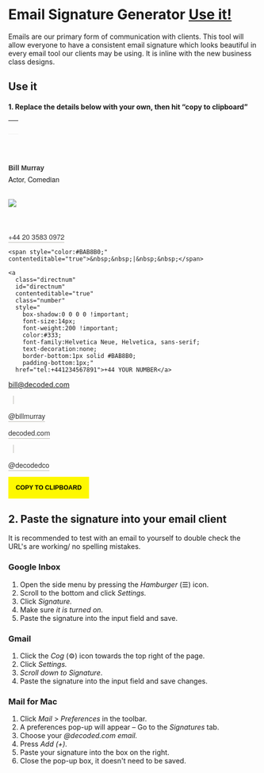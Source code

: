 # Email Signature Generator [Use it!](#use-it)
Emails are our primary form of communication with clients. This tool will allow everyone to have a consistent email signature which looks beautiful in every email tool our clients may be using. It is inline with the new business class designs.

## Use it

#### 1. Replace the details below with your own, then hit &ldquo;copy to clipboard&rdquo;


<div class="col-md-12" id="wrapper">

  <!-- Border top in a table to be friendly for mail clients -->
  <table border="0" width="100%" cellpadding="0" cellspacing="0">
    <tr>
      <td style="
        background:none;
        border-bottom: 1px solid #F2F1EF;
        height:1px;
        width:100%;
        margin:0px 0px 0px 0px;">&nbsp;</td>
    </tr>
  </table>

  <!-- Your Name -->
  <h3
  class="editor"
  contenteditable="true"
  style="
    margin-top:60px;
    font-weight:600 !important;
    font-size:14px;
    color:#333;
    margin-bottom:0;
    font-family:Sans-Serif;">Bill Murray</h3>

  <!-- Your job role -->
  <p
    class="editor"
    contenteditable="true"
    style="font-size:14px;
      font-weight:200 !important;
      margin-top:5px;
      margin-bottom:30px;
      font-family:Helvetica Neue, Helvetica, sans-serif;">Actor, Comedian</p>

  <img style="margin-left:0; margin-bottom:50px; padding:0;" src="https://assets.decoded.com/emails/footer.gif">

  <!-- Work phone number & Personal number-->
  <p style="margin:0 0 8px 0;">
    <a
      id="worknum"
      contenteditable="true"
      class="worknum"
      style="
        box-shadow:0 0 0 0 !important;
        font-size:14px;
        font-weight:200 !important;
        color:#333;
        font-family:Helvetica Neue, Helvetica, sans-serif;
        text-decoration:none;
        border-bottom:1px solid #BAB8B0;
        padding-bottom:1px;"
      href="tel:+442035830972">+44 20 3583 0972</a>

    <span style="color:#BAB8B0;" contenteditable="true">&nbsp;&nbsp;|&nbsp;&nbsp;</span>

    <a
      class="directnum"
      id="directnum"
      contenteditable="true"
      class="number"
      style="
        box-shadow:0 0 0 0 !important;
        font-size:14px;
        font-weight:200 !important;
        color:#333;
        font-family:Helvetica Neue, Helvetica, sans-serif;
        text-decoration:none;
        border-bottom:1px solid #BAB8B0;
        padding-bottom:1px;"
      href="tel:+441234567891">+44 YOUR NUMBER</a>
  </p>

<!-- Your work email and personal twitter -->
<p style="margin:0 0 8px 0;">

  <a
    id="email"
    contenteditable="true"
    class="email editor"
    style="
      box-shadow:0 0 0 0!important;
      font-size:14px;
      font-weight:200 !important;
      color:#333;
      font-family:Helvetica Neue, Helvetica, sans-serif;
      text-decoration:none;
      border-bottom:1px solid #BAB8B0;
      padding-bottom:1px;
      text-transformation:lowercase;"
    href="mailto:bill@decoded.com">bill@decoded.com</a>

  <span style="color:#BAB8B0;" contenteditable="true">&nbsp;&nbsp;|&nbsp;&nbsp;</span>

  <a
    id="twitter"
    contenteditable="true"
    class="twitter"
    style="
      box-shadow:0 0 0 0 !important;
      font-size:14px;
      font-weight:200 !important;
      color:#333;
      font-family:Helvetica Neue, Helvetica, sans-serif;
      text-decoration:none;
      text-transformation:lowercase;
      border-bottom:1px solid #BAB8B0;
      padding-bottom:1px;"
    href="https://twitter.com/decodedco">@billmurray</a>
</p>

<!-- Decoded website & Twitter-->
<p style="margin:0 0 8px 0;">

  <a
    class="website"
    id="website"
    style="
      box-shadow:0 0 0 0 !important;
      font-size:14px;
      font-weight:200 !important;
      color:#333;
      font-family:Helvetica Neue, Helvetica, sans-serif;
      text-decoration:none;
      border-bottom:1px solid #BAB8B0;
      padding-bottom:1px;
      text-transformation:lowercase;"
    href="http://www.decoded.com/">decoded.com</a>

  <span style="color:#BAB8B0;">&nbsp;&nbsp;|&nbsp;&nbsp;</span>

  <a
    href="https://www.twitter.com/decodedco"
    style="
      box-shadow:0 0 0 0 !important;
      font-size:14px;
      font-weight:200 !important;
      color:#333;
      font-family:Helvetica Neue, Helvetica, sans-serif;
      text-decoration:none;
      border-bottom:1px solid #BAB8B0;
      padding-bottom:1px;
      text-transformation:lowercase;">@decodedco</a>

  </p>
</div>

<!-- Trigger to copy signature-->
<div>
  <button
    title="Copied!"
    id="copy"
    class="margin-top-XL margin-bottom-XXXL"
    style="
      font-size:0.89em;
      padding:15px;
      text-transform:uppercase;
      background-color:#fef800;
      border:none;
      font-weight:600;"
    data-clipboard-target="#wrapper">Copy to Clipboard</button>
</div>

## 2. Paste the signature into your email client
It is recommended to test with an email to yourself to double check the URL's are working/ no spelling mistakes.

### Google Inbox
1. Open the side menu by pressing the *Hamburger* (&#9776;) icon.
2. Scroll to the bottom and click *Settings.*
3. Click *Signature.*
4. Make sure *it is turned on.*
5. Paste the signature into the input field and save.

### Gmail
1. Click the *Cog* (&#9881;) icon towards the top right of the page.
2. Click *Settings.*
3. *Scroll down to Signature*.
4. Paste the signature into the input field and save changes.

### Mail for Mac
1. Click *Mail* > *Preferences* in the toolbar.
2. A preferences pop-up will appear &ndash; Go to the *Signatures* tab.
3. Choose your *@decoded.com email.*
4. Press *Add (+).*
5. Paste your signature into the box on the right.
6. Close the pop-up box, it doesn't need to be saved.

<!-- Call Jquery -->
<script type="text/javascript" src="https://cdnjs.cloudflare.com/ajax/libs/jquery/3.0.0-alpha1/jquery.min.js"></script>

<script type="text/javascript" src="https://cdnjs.cloudflare.com/ajax/libs/jqueryui/1.11.4/jquery-ui.min.js"></script>

<!-- Call Clipboard.js-->
<script type="text/javascript" src="https://cdnjs.cloudflare.com/ajax/libs/clipboard.js/1.5.5/clipboard.min.js"></script>

<!-- Update tel: according to work number -->
<script type="text/javascript">
$( ".worknum" ).blur(function() {
  var tel = "tel:";
  var num =  $('#worknum').text();
  num = num.replace(" ", "");
  $('#worknum').attr("href", tel + num);
});
</script>

<!-- Update tel: according to personal number -->
<script type="text/javascript">
$( ".directnum" ).blur(function() {
  var tel1 = "tel:";
  var num1 =  $('#directnum').text();
  num1 = num1.replace(" ", "");
  $('#directnum').attr("href", tel1 + num1);
});
</script>

<!-- Update mailto: href according to email -->
<script type="text/javascript">
  $( ".email" ).blur(function() {
    var mail = "mailto:";
    var name =  $('#email').text();
    $('#email').attr("href", mail + name);
  });
</script>

<!-- Update twitter url according to updated twitter handle -->
<script type="text/javascript">
  $( ".twitter" ).blur(function() {
    var twit = "http://twitter.com/";
    var hand =  $('#twitter').text();
    hand = hand.replace("@", "");
    $('#twitter').attr("href", twit + hand);
  });
</script>

<!-- Update website url according to updated website location -->
<script type="text/javascript">
  $( ".website" ).blur(function() {
    var htt = "https://www.";
    var web =  $('#website').text();
    $('#website').attr("href", htt + web);
  });
</script>

<!-- Start clipboard tool -->
<script>
  var clipboard = new Clipboard('#copy');
  clipboard.on('success', function(e) {
      $('#copy').text('Copied!');
      window.setTimeout(function () {
          $('#copy').text('Copy to clipboard');
      }, 3000);
      console.log(e);
  });
  clipboard.on('error', function(e) {
      console.log(e);
  });
</script>
